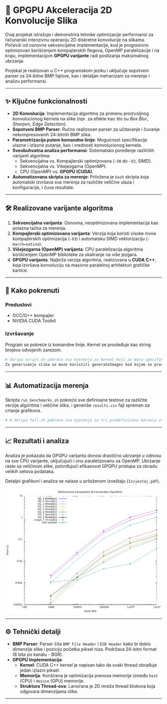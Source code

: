 # 🚀 GPGPU Akceleracija 2D Konvolucije Slika

Ovaj projekat istražuje i demonstrira tehnike optimizacije performansi za računarski intenzivnu operaciju 2D diskretne konvolucije na slikama. Počevši od osnovne sekvencijalne implementacije, kod je progresivno optimizovan korišćenjem kompajlerskih flegova, OpenMP paralelizacije i na kraju, implementacijom **GPGPU varijante** radi postizanja maksimalnog ubrzanja.

Projekat je realizovan u C++ programskom jeziku i uključuje sopstveni parser za 24-bitne BMP fajlove, kao i detaljan mehanizam za merenje i analizu performansi.

---

## ✨ Ključne funkcionalnosti

* **2D Konvolucija**: Implementacija algoritma za primenu proizvoljnog konvolucionog kernela na slike (npr. za efekte kao što su *Box Blur*, *Sharpen*, *Edge Detection*).
* **Sopstveni BMP Parser**: Ručno realizovan parser za učitavanje i čuvanje nekompresovanih 24-bitnih BMP slika.
* **Parametrizacija putem komandne linije**: Mogućnost specifikacije ulazne i izlazne putanje, kao i vrednosti konvolucionog kernela.
* **Sveobuhvatna analiza performansi**: Sistematsko poređenje različitih varijanti algoritma:
    * Sekvencijalna vs. Kompajlerski optimizovana (`-O0` do `-O3`, SIMD).
    * Sekvencijalna vs. Višejezgarna (OpenMP).
    * CPU (OpenMP) vs. **GPGPU (CUDA)**.
* **Automatizovana skripta za merenje**: Priložena je `bash` skripta koja automatski izvršava sva merenja za različite veličine ulaza i konfiguracije, i čuva rezultate.

---

## 🛠️ Realizovane varijante algoritma

1.  **Sekvencijalna varijanta**: Osnovna, neoptimizovana implementacija kao polazna tačka za merenja.
2.  **Kompajlerski optimizovana varijanta**: Verzija koja koristi visoke nivoe kompajlerskih optimizacija (`-O3`) i automatsku SIMD vektorizaciju (`-march=native`).
3.  **Višejezgarna (OpenMP) varijanta**: CPU paralelizacija algoritma korišćenjem OpenMP biblioteke za skaliranje na više jezgara.
4.  **GPGPU varijanta**: Najbrža verzija algoritma, realizovana u **CUDA C++**, koja izvršava konvoluciju na masivno paralelnoj arhitekturi grafičke kartice.

---

## 🚀 Kako pokrenuti

### Preduslovi
* GCC/G++ kompajler
* NVIDIA CUDA Toolkit 

### Izvršavanje
Program se pokreće iz komandne linije. Kernel se prosleđuje kao string brojeva odvojenih zarezom.

```bash
# Skripa script.sh pokrece sva mjerenja za kernel koji se mora specifikovati u komandnoj liniji ali je potrebno genereisati slike odgovarajucih velicina 1000, 10000, 100000, 1000000, 10000000.
Za generisanje slika se moze koristiti generateImages kod kojom se prosledjuje putanja do slike i putanja do izlaznog foldera.
```

---

## 📊 Automatizacija merenja

Skripta `run_benchmarks.sh` pokreće sve definisane testove za različite verzije algoritma i veličine slika, i generiše `results.csv` fajl spreman za crtanje grafikona.

```bash
# # Skripa full.sh pokrece sva mjerenja sa tri predefinisana kernela za testiranje a kao ulazni parametar se prosledjuje slika koja se koristi za testiranje.
```

---

## 📈 Rezultati i analiza

Analiza je pokazala da GPGPU varijanta donosi drastično ubrzanje u odnosu na sve CPU varijante, uključujući i onu paralelizovanu sa OpenMP. Ubrzanje raste sa veličinom slike, potvrđujući efikasnost GPGPU pristupa za obradu velikih setova podataka.

Detaljni grafikoni i analiza se nalaze u priloženom izveštaju (`Izvjestaj.pdf`).

![Grafik Ubrzanja](performance_comparison.png)  

---

## ⚙️ Tehnički detalji

* **BMP Parser**: Parser čita `BMP File Header` i `DIB Header` kako bi dobio dimenzije slike i poziciju početka piksel niza. Podržava 24-bitni format (8 bita po kanalu - BGR).
* **GPGPU Implementacija**:
    * **Kernel**: CUDA C++ kernel je napisan tako da svaki thread obrađuje jedan izlazni piksel.
    * **Memorija**: Korišćena je optimizacija prenosa memorije između `host` (CPU) i `device` (GPU) memorije.
    * **Struktura Thread-ova**: Lansirana je 2D mreža thread blokova koja odgovara dimenzijama slike.

---
